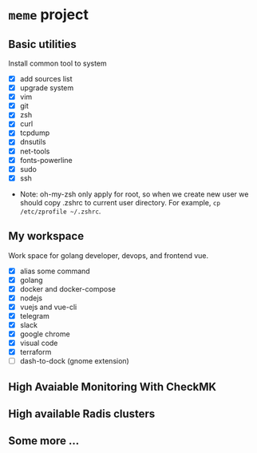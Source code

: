 # `meme` project

## Basic utilities
Install common tool to system
- [x] add sources list
- [x] upgrade system 
- [x] vim
- [x] git
- [x] zsh
- [x] curl
- [x] tcpdump
- [x] dnsutils
- [x] net-tools
- [x] fonts-powerline
- [x] sudo
- [x] ssh

* Note: oh-my-zsh only apply for root, so when we create new user we should copy .zshrc to current user directory. For example, `cp /etc/zprofile ~/.zshrc`.
## My workspace
Work space for golang developer, devops, and frontend vue.
- [x] alias some command
- [x] golang
- [x] docker and docker-compose
- [x] nodejs
- [x] vuejs and vue-cli
- [x] telegram
- [x] slack
- [x] google chrome
- [x] visual code
- [x] terraform
- [ ] dash-to-dock (gnome extension)
 
## High Avaiable Monitoring With CheckMK

## High available Radis clusters

## Some more ... 
